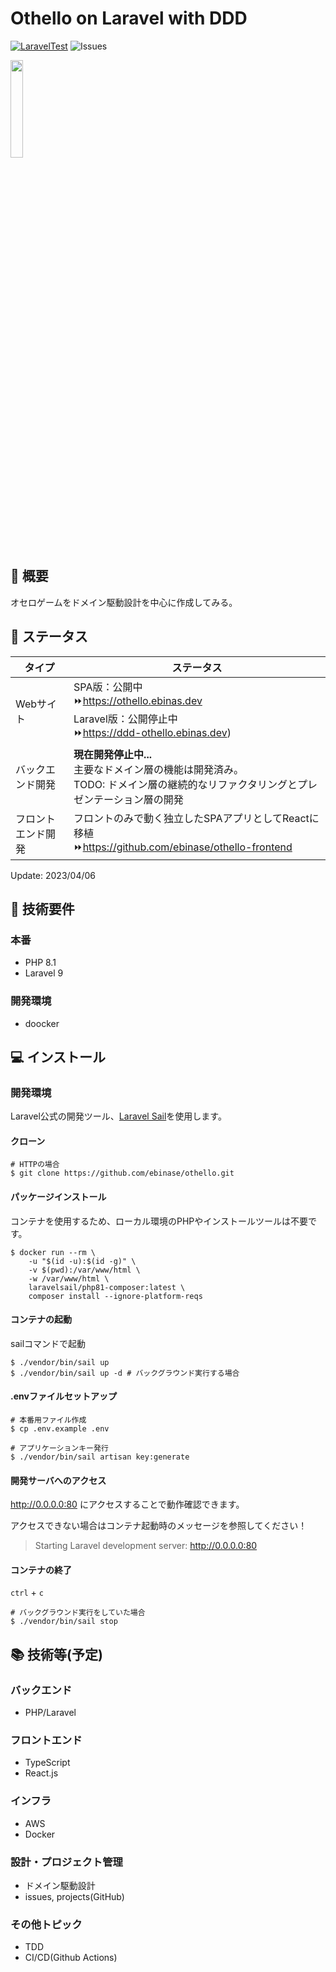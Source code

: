 # Othello on Laravel with DDD

[![LaravelTest](https://github.com/ebinase/othello/actions/workflows/laravel.yml/badge.svg)](https://github.com/ebinase/othello/actions/workflows/laravel.yml)
![Issues](https://img.shields.io/github/issues/ebinase/othello)


<img src="https://3.bp.blogspot.com/-hRiScUsWZHk/VA7mVasETMI/AAAAAAAAmOg/OHTyO2Zjxck/s800/othello_game.png" width="20%">

## :bookmark: 概要
オセロゲームをドメイン駆動設計を中心に作成してみる。

## :rocket: ステータス

| タイプ     | ステータス     |
| ---      | ---       |
| Webサイト | SPA版：公開中 <br>⏩https://othello.ebinas.dev<br>Laravel版：公開停止中<br>⏩https://ddd-othello.ebinas.dev) |
| バックエンド開発 | **現在開発停止中...**<br>主要なドメイン層の機能は開発済み。<br>TODO: ドメイン層の継続的なリファクタリングとプレゼンテーション層の開発 |
| フロントエンド開発|フロントのみで動く独立したSPAアプリとしてReactに移植<br>⏩https://github.com/ebinase/othello-frontend|

Update: 2023/04/06

## :wrench: 技術要件
### 本番
* PHP 8.1
* Laravel 9

### 開発環境
* doocker

## :computer: インストール
### 開発環境
Laravel公式の開発ツール、[Laravel Sail](https://readouble.com/laravel/8.x/ja/sail.html)を使用します。

#### クローン

```shell
# HTTPの場合
$ git clone https://github.com/ebinase/othello.git
```

#### パッケージインストール
コンテナを使用するため、ローカル環境のPHPやインストールツールは不要です。

```shell
$ docker run --rm \
    -u "$(id -u):$(id -g)" \
    -v $(pwd):/var/www/html \
    -w /var/www/html \
    laravelsail/php81-composer:latest \
    composer install --ignore-platform-reqs
```

#### コンテナの起動
sailコマンドで起動

```shell
$ ./vendor/bin/sail up
$ ./vendor/bin/sail up -d # バックグラウンド実行する場合
```

#### .envファイルセットアップ

```shell
# 本番用ファイル作成
$ cp .env.example .env

# アプリケーションキー発行
$ ./vendor/bin/sail artisan key:generate
```

#### 開発サーバへのアクセス
http://0.0.0.0:80 にアクセスすることで動作確認できます。

アクセスできない場合はコンテナ起動時のメッセージを参照してください！

> Starting Laravel development server: http://0.0.0.0:80

#### コンテナの終了

`ctrl` + `c`

```
# バックグラウンド実行をしていた場合
$ ./vendor/bin/sail stop
```


## :books: 技術等(予定)
### バックエンド
* PHP/Laravel

### フロントエンド
* TypeScript
* React.js

### インフラ
* AWS
* Docker

### 設計・プロジェクト管理
* ドメイン駆動設計
* issues, projects(GitHub)

### その他トピック
* TDD
* CI/CD(Github Actions)
